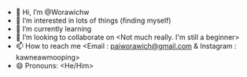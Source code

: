 - 👋 Hi, I’m @Worawichw
- 👀 I’m interested in lots of things (finding myself)
- 🌱 I’m currently learning <Python>
- 💞️ I’m looking to collaborate on <Not much really. I'm still a beginner>
- 📫 How to reach me <Email : paiworawich@gmail.com & Instagram : kawneawmooping>
- 😄 Pronouns: <He/Him>


<!---
Worawichw/Worawichw is a ✨ special ✨ repository because its `README.md` (this file) appears on your GitHub profile.
You can click the Preview link to take a look at your changes.
--->
